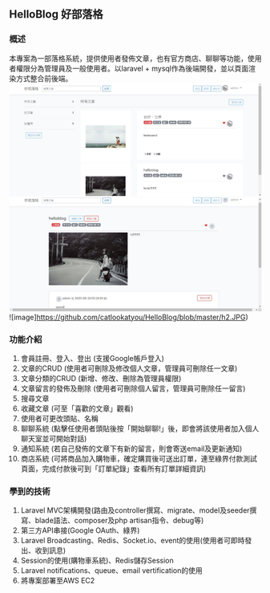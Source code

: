 ## HelloBlog 好部落格

### 概述
本專案為一部落格系統，提供使用者發佈文章，也有官方商店、聊聊等功能，使用者權限分為管理員及一般使用者。以laravel + mysql作為後端開發，並以頁面渲染方式整合前後端。
![image](https://github.com/catlookatyou/HelloBlog/blob/master/helloblog.JPG)
![image](https://github.com/catlookatyou/HelloBlog/blob/master/h3.JPG)
![image]https://github.com/catlookatyou/HelloBlog/blob/master/h2.JPG)

### 功能介紹
1.	會員註冊、登入、登出 (支援Google帳戶登入)
2.	文章的CRUD (使用者可刪除及修改個人文章，管理員可刪除任一文章)
3.	文章分類的CRUD (新增、修改、刪除為管理員權限)
4.	文章留言的發佈及刪除 (使用者可刪除個人留言，管理員可刪除任一留言)
5.	搜尋文章
6.	收藏文章 (可至「喜歡的文章」觀看)
7.	使用者可更改頭貼、名稱
8.	聊聊系統 (點擊任使用者頭貼後按「開始聊聊!」後，即會將該使用者加入個人聊天室並可開始對話)
9.	通知系統 (若自己發佈的文章下有新的留言，則會寄送email及更新通知)
10.	商店系統 (可將商品加入購物車，確定購買後可送出訂單，連至綠界付款測試頁面，完成付款後可到「訂單紀錄」查看所有訂單詳細資訊)

### 學到的技術
1.	Laravel MVC架構開發(路由及controller撰寫、migrate、model及seeder撰寫、blade語法、composer及php artisan指令、debug等) 
2.	第三方API串接(Google OAuth、綠界)
3.	Laravel Broadcasting、Redis、Socket.io、event的使用(使用者可即時發出、收到訊息)
4.	Session的使用(購物車系統)、Redis儲存Session
5.	Laravel notifications、queue、email vertification的使用
6.  將專案部署至AWS EC2
